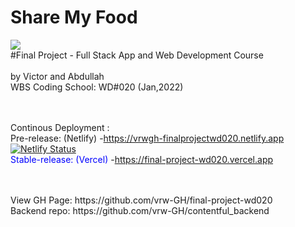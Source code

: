 # Share My Food
![](https://github.com/vrw-GH/final-project-wd020/blob/2c8b82b60e7cc539e8a314ad49c8fdc2a56b4250/project%20basics/Screenshot%20(252).png)
<br />
#Final Project - Full Stack App and Web Development Course
<br />
<br />
by Victor and Abdullah
<br />
WBS Coding School: WD#020 (Jan,2022)
<br />
<br />
<br />

Continous Deployment :
<br />
Pre-release: (Netlify) -https://vrwgh-finalprojectwd020.netlify.app
[![Netlify Status](https://api.netlify.com/api/v1/badges/f488c099-1a9a-4daf-81fc-4fe9817e8f3c/deploy-status)](https://app.netlify.com/sites/vrwgh-finalprojectwd020/deploys)
<br />
<span style="color:blue">Stable-release: (Vercel)</span> -https://final-project-wd020.vercel.app

<br />

<br />
View GH Page: https://github.com/vrw-GH/final-project-wd020
<br />
Backend repo: https://github.com/vrw-GH/contentful_backend
<br />
<br />

